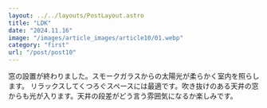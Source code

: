 ```yaml
---
layout: ../../layouts/PostLayout.astro
title: "LDK"
date: "2024.11.16"
image: "/images/article_images/article10/01.webp"
category: "first"
url: "/post/post10"
---
```


窓の設置が終わりました。スモークガラスからの太陽光が柔らかく室内を照らします。
リラックスしてくつろぐスペースには最適です。吹き抜けのある天井の窓からも光が⼊ります。天井の段差がどう⾔う雰囲気になるか楽しみです。
